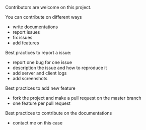 Contributors are welcome on this project.

You can contribute on different ways
 - write documentations
 - report issues
 - fix issues
 - add features
 
Best practices to report a issue:
 - report one bug for one issue
 - description the issue and how to reproduce it
 - add server and client logs
 - add screenshots
 
Best practices to add new feature
 - fork the project and make a pull request on the master branch
 - one feature per pull request

Best practices to contribute on the documentations
 - contact me on this case
